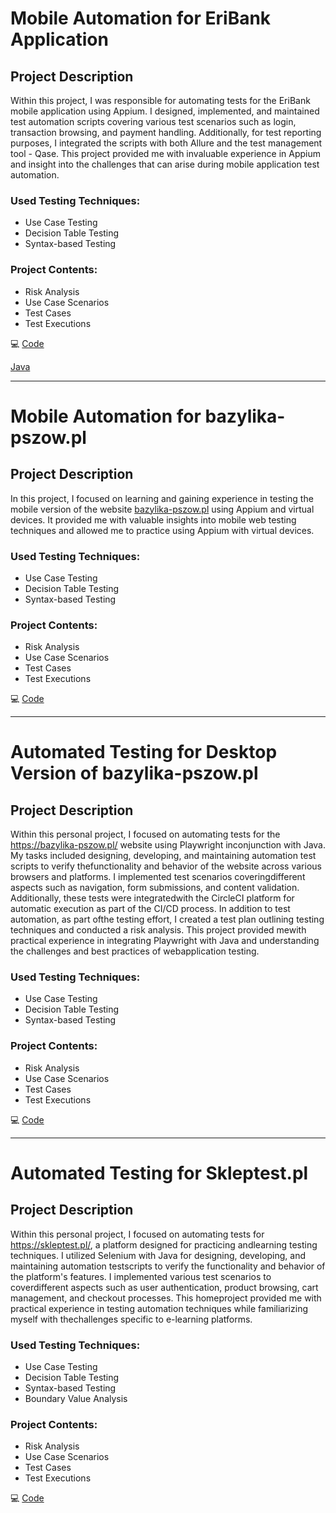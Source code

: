 # Mobile Automation for EriBank Application

## Project Description

Within this project, I was responsible for automating tests for the EriBank mobile application using Appium. I designed, implemented, and maintained test automation scripts covering various test scenarios such as login, transaction browsing, and payment handling. Additionally, for test reporting purposes, I integrated the scripts with both Allure and the test management tool - Qase. This project provided me with invaluable experience in Appium and insight into the challenges that can arise during mobile application test automation.

### Used Testing Techniques:
- Use Case Testing
- Decision Table Testing
- Syntax-based Testing

### Project Contents:
- Risk Analysis
- Use Case Scenarios
- Test Cases
- Test Executions

💻 [Code](https://github.com/Appium-tests/EriBank)

[Java](https://img.shields.io/badge/Java-Java?style=for-the-badge&logo=OpenJDK&logoColor=%2331A8FF&logoSize=amg&labelColor=%23333333&color=%23333333
)

---

# Mobile Automation for bazylika-pszow.pl

## Project Description

In this project, I focused on learning and gaining experience in testing the mobile version of the website [bazylika-pszow.pl](https://bazylika-pszow.pl/) using Appium and virtual devices. It provided me with valuable insights into mobile web testing techniques and allowed me to practice using Appium with virtual devices.

### Used Testing Techniques:
- Use Case Testing
- Decision Table Testing
- Syntax-based Testing

### Project Contents:
- Risk Analysis
- Use Case Scenarios
- Test Cases
- Test Executions

💻 [Code](https://github.com/Appium-tests/Pszow-parish-website)

---

# Automated Testing for Desktop Version of bazylika-pszow.pl

## Project Description

Within this personal project, I focused on automating tests for the https://bazylika-pszow.pl/ website using Playwright inconjunction with Java. My tasks included designing, developing, and maintaining automation test scripts to verify thefunctionality and behavior of the website across various browsers and platforms. I implemented test scenarios coveringdifferent aspects such as navigation, form submissions, and content validation. Additionally, these tests were integratedwith the CircleCI platform for automatic execution as part of the CI/CD process. In addition to test automation, as part ofthe testing effort, I created a test plan outlining testing techniques and conducted a risk analysis. This project provided mewith practical experience in integrating Playwright with Java and understanding the challenges and best practices of webapplication testing.

### Used Testing Techniques:
- Use Case Testing
- Decision Table Testing
- Syntax-based Testing

### Project Contents:
- Risk Analysis
- Use Case Scenarios
- Test Cases
- Test Executions

💻 [Code](https://github.com/Playwright-tests/Pszow-parish-website)

---

# Automated Testing for Skleptest.pl

## Project Description

Within this personal project, I focused on automating tests for https://skleptest.pl/, a platform designed for practicing andlearning testing techniques. I utilized Selenium with Java for designing, developing, and maintaining automation testscripts to verify the functionality and behavior of the platform's features. I implemented various test scenarios to coverdifferent aspects such as user authentication, product browsing, cart management, and checkout processes. This homeproject provided me with practical experience in testing automation techniques while familiarizing myself with thechallenges specific to e-learning platforms.

### Used Testing Techniques:
- Use Case Testing
- Decision Table Testing
- Syntax-based Testing
- Boundary Value Analysis

### Project Contents:
- Risk Analysis
- Use Case Scenarios
- Test Cases
- Test Executions

💻 [Code](https://github.com/Selenium-tests/Generic-Shop-website)
